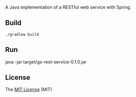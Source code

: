 A Java implementation of a RESTful web service with Spring.

## Build
```
./gradlew build
```
## Run
java -jar target/gs-rest-service-0.1.0.jar

## License
The [MIT License](https://opensource.org/licenses/MIT) (MIT)

